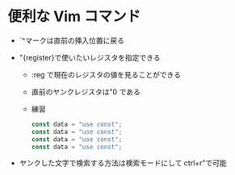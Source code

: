 # 便利な Vim コマンド

-   \`^マークは直前の挿入位置に戻る

-   "{register}で使いたいレジスタを指定できる

    -   :reg で現在のレジスタの値を見ることができる
    -   直前のヤンクレジスタは"0 である

    -   練習
        ```javascript
        const data = "use const";
        const data = "use const";
        const data = "use const";
        const data = "use const";
        ```

-   ヤンクした文字で検索する方法は検索モードにして ctrl+r"で可能
